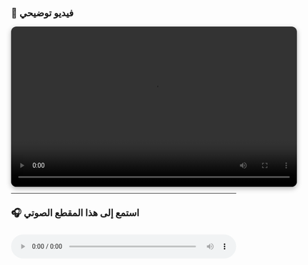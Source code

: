 ## 🎥 فيديو توضيحي

<video width="640" height="360" controls style="border-radius: 12px; box-shadow: 0 4px 12px rgba(0,0,0,0.3);">
  <source src="https://www.example.com/video.mp4" type="video/mp4">
  متصفحك لا يدعم عرض الفيديو.
</video>

---

## 🎧 استمع إلى هذا المقطع الصوتي

<audio controls style="width: 100%; margin-top: 10px;">
  <source src="https://www.example.com/audio.mp3" type="audio/mpeg">
  متصفحك لا يدعم تشغيل الصوت.
</audio>
